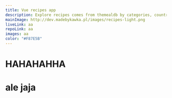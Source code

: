 ```yaml
---
title: Vue recipes app
description: Explore recipes comes from themealdb by categories, country or just got the random one. Easy instructions and shopping list with export feature.
mainImage: http://dev.madebykawka.pl/images/recipes-light.png
liveLink: aa
repoLink: aa
images: aa
color: "#F87E5B"
---
```


# HAHAHAHHA
# ale jaja